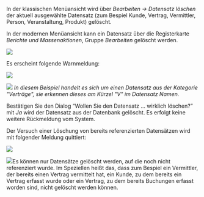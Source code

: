 In der klassischen Menüansicht wird über *Bearbeiten  → Datensatz löschen*  der aktuell ausgewählte  Datensatz (zum Bespiel Kunde, Vertrag, Vermittler, Person, Veranstaltung, Produkt) gelöscht. 

In der modernen Menüansicht kann ein Datensatz über die Registerkarte *Berichte und Massenaktionen*, Gruppe *Bearbeiten* gelöscht werden.

![](http://xpecto.github.io/docs/xpecto/Bearbeiten/Datensatz_loeschen/Menue_loeschen.png)

Es erscheint folgende Warnmeldung:

![](http://xpecto.github.io/docs/xpecto/Bearbeiten/Datensatz_loeschen/Datensatz_loeschen.png)

*![](http://xpecto.github.io/docs/xpecto/Grafiken/gr_gluehbirne.jpg) In diesem Beispiel handelt es sich um einen Datensatz aus der Kategorie "Verträge", sie erkennen dieses am Kürzel "V" im Datensatz Namen.*
     

Bestätigen Sie den Dialog “Wollen Sie den Datensatz … wirklich löschen?” mit *Ja* wird der Datensatz aus der Datenbank gelöscht. Es erfolgt keine weitere Rückmeldung vom System.


Der Versuch einer Löschung von bereits referenzierten Datensätzen wird mit folgender Meldung quittiert:

![](http://xpecto.github.io/docs/xpecto/Bearbeiten/Datensatz_loeschen/Datensatz_kann_nicht_geloescht_werden.png)
 
![](http://xpecto.github.io/docs/xpecto/Grafiken/gr_gluehbirne.jpg)Es können nur Datensätze gelöscht werden, auf die noch nicht referenziert wurde. Im Speziellen heißt das, dass zum Bespiel ein Vermittler, der bereits einen Vertrag vermittelt hat, ein Kunde, zu dem bereits ein Vertrag erfasst wurde oder ein Vertrag, zu dem bereits Buchungen erfasst worden sind, nicht gelöscht werden können. 